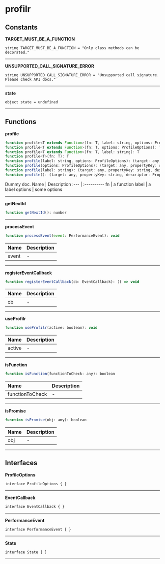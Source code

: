 # profilr

## Constants

**TARGET_MUST_BE_A_FUNCTION**

`string TARGET_MUST_BE_A_FUNCTION = "Only class methods can be decorated."`



---
**UNSUPPORTED_CALL_SIGNATURE_ERROR**

`string UNSUPPORTED_CALL_SIGNATURE_ERROR = "Unsupported call signature. Please check API docs."`



---
**state**

`object state = undefined`



---




## Functions

**profile**
```javascript
function profile<T extends Function>(fn: T, label: string, options: ProfileOptions): T
function profile<T extends Function>(fn: T, options: ProfileOptions): T
function profile<T extends Function>(fn: T, label: string): T
function profile<T>(fn: T): T
function profile(label: string, options: ProfileOptions): (target: any, propertyKey: string, descriptor: PropertyDescriptor) => PropertyDescriptor
function profile(options: ProfileOptions): (target: any, propertyKey: string, descriptor: PropertyDescriptor) => PropertyDescriptor
function profile(label: string): (target: any, propertyKey: string, descriptor: PropertyDescriptor) => PropertyDescriptor
function profile(): (target: any, propertyKey: string, descriptor: PropertyDescriptor) => PropertyDescriptor
```

Dummy doc.
Name | Description
:--- | :----------
fn | a function
label | a label
options | some options


---
**getNextId**
```javascript
function getNextId(): number
```



---
**processEvent**
```javascript
function processEvent(event: PerformanceEvent): void
```


Name | Description
:--- | :----------
event | -

---
**registerEventCallback**
```javascript
function registerEventCallback(cb: EventCallback): () => void
```


Name | Description
:--- | :----------
cb | -

---
**useProfilr**
```javascript
function useProfilr(active: boolean): void
```


Name | Description
:--- | :----------
active | -

---
**isFunction**
```javascript
function isFunction(functionToCheck: any): boolean
```


Name | Description
:--- | :----------
functionToCheck | -

---
**isPromise**
```javascript
function isPromise(obj: any): boolean
```


Name | Description
:--- | :----------
obj | -

---




## Interfaces

**ProfileOptions**

`interface ProfileOptions { }`



---
**EventCallback**

`interface EventCallback { }`



---
**PerformanceEvent**

`interface PerformanceEvent { }`



---
**State**

`interface State { }`



---

